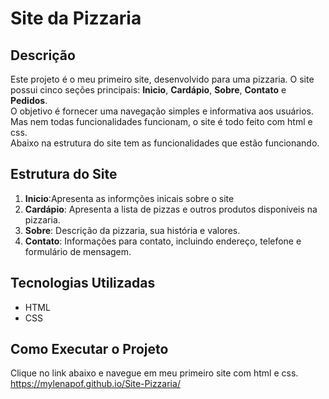# Site da Pizzaria

## Descrição

Este projeto é o meu primeiro site, desenvolvido para uma pizzaria. O site possui cinco seções principais: **Inicio**, **Cardápio**, **Sobre**, **Contato** e **Pedidos**.<br> O objetivo é fornecer uma navegação simples e informativa aos usuários.<br>
Mas nem todas funcionalidades funcionam, o site é todo feito com html e css.<br>
Abaixo na estrutura do site tem as funcionalidades que estão funcionando.<br>

## Estrutura do Site
1. **Inicio**:Apresenta as informções inicais sobre o site 
2. **Cardápio**: Apresenta a lista de pizzas e outros produtos disponíveis na pizzaria.
4. **Sobre**: Descrição da pizzaria, sua história e valores.
5. **Contato**: Informações para contato, incluindo endereço, telefone e formulário de mensagem.

## Tecnologias Utilizadas

- HTML
- CSS

## Como Executar o Projeto
Clique no link abaixo e navegue em meu primeiro site com html e css. <br>
https://mylenapof.github.io/Site-Pizzaria/
